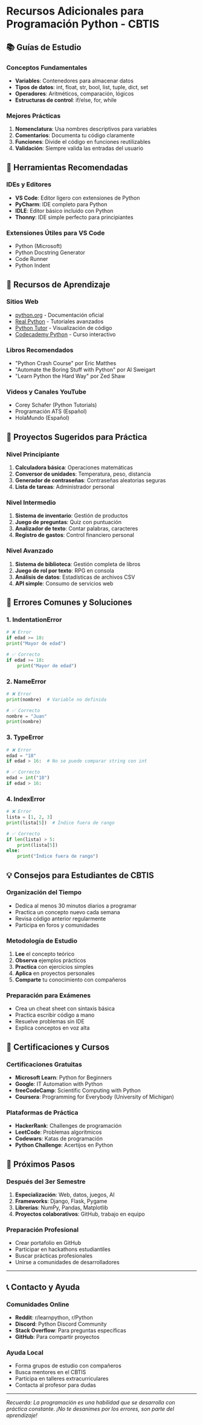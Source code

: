 # Recursos Adicionales para Programación Python - CBTIS

## 📚 Guías de Estudio

### Conceptos Fundamentales
- **Variables**: Contenedores para almacenar datos
- **Tipos de datos**: int, float, str, bool, list, tuple, dict, set
- **Operadores**: Aritméticos, comparación, lógicos
- **Estructuras de control**: if/else, for, while

### Mejores Prácticas
1. **Nomenclatura**: Usa nombres descriptivos para variables
2. **Comentarios**: Documenta tu código claramente
3. **Funciones**: Divide el código en funciones reutilizables
4. **Validación**: Siempre valida las entradas del usuario

## 🔧 Herramientas Recomendadas

### IDEs y Editores
- **VS Code**: Editor ligero con extensiones de Python
- **PyCharm**: IDE completo para Python
- **IDLE**: Editor básico incluido con Python
- **Thonny**: IDE simple perfecto para principiantes

### Extensiones Útiles para VS Code
- Python (Microsoft)
- Python Docstring Generator
- Code Runner
- Python Indent

## 📖 Recursos de Aprendizaje

### Sitios Web
- [python.org](https://python.org) - Documentación oficial
- [Real Python](https://realpython.com) - Tutoriales avanzados
- [Python Tutor](http://pythontutor.com) - Visualización de código
- [Codecademy Python](https://codecademy.com) - Curso interactivo

### Libros Recomendados
- "Python Crash Course" por Eric Matthes
- "Automate the Boring Stuff with Python" por Al Sweigart
- "Learn Python the Hard Way" por Zed Shaw

### Videos y Canales YouTube
- Corey Schafer (Python Tutorials)
- Programación ATS (Español)
- HolaMundo (Español)

## 🎯 Proyectos Sugeridos para Práctica

### Nivel Principiante
1. **Calculadora básica**: Operaciones matemáticas
2. **Conversor de unidades**: Temperatura, peso, distancia
3. **Generador de contraseñas**: Contraseñas aleatorias seguras
4. **Lista de tareas**: Administrador personal

### Nivel Intermedio
1. **Sistema de inventario**: Gestión de productos
2. **Juego de preguntas**: Quiz con puntuación
3. **Analizador de texto**: Contar palabras, caracteres
4. **Registro de gastos**: Control financiero personal

### Nivel Avanzado
1. **Sistema de biblioteca**: Gestión completa de libros
2. **Juego de rol por texto**: RPG en consola
3. **Análisis de datos**: Estadísticas de archivos CSV
4. **API simple**: Consumo de servicios web

## 🐛 Errores Comunes y Soluciones

### 1. IndentationError
```python
# ❌ Error
if edad >= 18:
print("Mayor de edad")

# ✅ Correcto
if edad >= 18:
    print("Mayor de edad")
```

### 2. NameError
```python
# ❌ Error
print(nombre)  # Variable no definida

# ✅ Correcto
nombre = "Juan"
print(nombre)
```

### 3. TypeError
```python
# ❌ Error
edad = "18"
if edad > 16:  # No se puede comparar string con int

# ✅ Correcto
edad = int("18")
if edad > 16:
```

### 4. IndexError
```python
# ❌ Error
lista = [1, 2, 3]
print(lista[5])  # Índice fuera de rango

# ✅ Correcto
if len(lista) > 5:
    print(lista[5])
else:
    print("Índice fuera de rango")
```

## 💡 Consejos para Estudiantes de CBTIS

### Organización del Tiempo
- Dedica al menos 30 minutos diarios a programar
- Practica un concepto nuevo cada semana
- Revisa código anterior regularmente
- Participa en foros y comunidades

### Metodología de Estudio
1. **Lee** el concepto teórico
2. **Observa** ejemplos prácticos
3. **Practica** con ejercicios simples
4. **Aplica** en proyectos personales
5. **Comparte** tu conocimiento con compañeros

### Preparación para Exámenes
- Crea un cheat sheet con sintaxis básica
- Practica escribir código a mano
- Resuelve problemas sin IDE
- Explica conceptos en voz alta

## 🌟 Certificaciones y Cursos

### Certificaciones Gratuitas
- **Microsoft Learn**: Python for Beginners
- **Google**: IT Automation with Python
- **freeCodeCamp**: Scientific Computing with Python
- **Coursera**: Programming for Everybody (University of Michigan)

### Plataformas de Práctica
- **HackerRank**: Challenges de programación
- **LeetCode**: Problemas algorítmicos
- **Codewars**: Katas de programación
- **Python Challenge**: Acertijos en Python

## 🚀 Próximos Pasos

### Después del 3er Semestre
1. **Especialización**: Web, datos, juegos, AI
2. **Frameworks**: Django, Flask, Pygame
3. **Librerías**: NumPy, Pandas, Matplotlib
4. **Proyectos colaborativos**: GitHub, trabajo en equipo

### Preparación Profesional
- Crear portafolio en GitHub
- Participar en hackathons estudiantiles
- Buscar prácticas profesionales
- Unirse a comunidades de desarrolladores

---

## 📞 Contacto y Ayuda

### Comunidades Online
- **Reddit**: r/learnpython, r/Python
- **Discord**: Python Discord Community
- **Stack Overflow**: Para preguntas específicas
- **GitHub**: Para compartir proyectos

### Ayuda Local
- Forma grupos de estudio con compañeros
- Busca mentores en el CBTIS
- Participa en talleres extracurriculares
- Contacta al profesor para dudas

---

*Recuerda: La programación es una habilidad que se desarrolla con práctica constante. ¡No te desanimes por los errores, son parte del aprendizaje!*